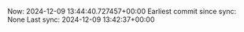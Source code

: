 Now: 2024-12-09 13:44:40.727457+00:00 Earliest commit since sync: None Last sync: 2024-12-09 13:42:37+00:00
